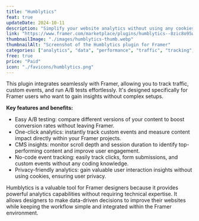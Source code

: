 ```yaml
---
title: "Humblytics"
feat: true
updateDate: 2024-10-11
description: "Simplify your website analytics without using any cookies."
link: "https://www.framer.com/marketplace/plugins/humblytics--8zic8o95wui58bvcj7lepol1u/?via=julesvcode"
thumbnailImage: "./images/humblytics-thumb.webp"
thumbnailAlt: "Screenshot of the Humblytics plugin for Framer"
categories: ["analytics", "data", "performance", "traffic", "tracking", "paid"]
free: true
price: "Paid"
icon: "./favicons/humblytics.png"
---
```


This plugin integrates seamlessly with Framer, allowing you to track traffic, custom events, and run A/B tests effortlessly. It's designed specifically for Framer users who want to gain insights without complex setups.

<b>Key features and benefits:</b>

- Easy A/B testing: compare different versions of your content to boost conversion rates without leaving Framer.
- One-click analytics: instantly track custom events and measure content impact directly within your Framer projects.
- CMS insights: monitor scroll depth and session duration to identify top-performing content and improve user engagement.
- No-code event tracking: easily track clicks, form submissions, and custom events without any coding knowledge.
- Privacy-friendly analytics: gain valuable user interaction insights without using cookies, ensuring user privacy.

Humblytics is a valuable tool for Framer designers because it provides powerful analytics capabilities without requiring technical expertise. It allows designers to make data-driven decisions to improve their websites while keeping the workflow simple and integrated within the Framer environment.